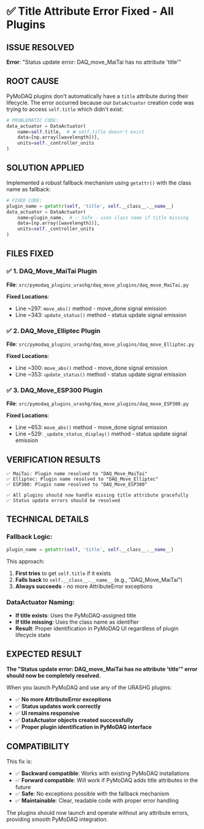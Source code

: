 # ✅ Title Attribute Error Fixed - All Plugins

## **ISSUE RESOLVED**
**Error**: "Status update error: DAQ_move_MaiTai has no attribute 'title'"

## **ROOT CAUSE**
PyMoDAQ plugins don't automatically have a `title` attribute during their lifecycle. The error occurred because our `DataActuator` creation code was trying to access `self.title` which didn't exist:

```python
# PROBLEMATIC CODE:
data_actuator = DataActuator(
    name=self.title,  # ❌ self.title doesn't exist
    data=[np.array([wavelength])],
    units=self._controller_units
)
```

## **SOLUTION APPLIED**
Implemented a robust fallback mechanism using `getattr()` with the class name as fallback:

```python
# FIXED CODE:
plugin_name = getattr(self, 'title', self.__class__.__name__)
data_actuator = DataActuator(
    name=plugin_name,  # ✅ Safe - uses class name if title missing
    data=[np.array([wavelength])],
    units=self._controller_units
)
```

## **FILES FIXED**

### **✅ 1. DAQ_Move_MaiTai Plugin**
**File**: `src/pymodaq_plugins_urashg/daq_move_plugins/daq_move_MaiTai.py`

**Fixed Locations**:
- Line ~297: `move_abs()` method - move_done signal emission
- Line ~343: `update_status()` method - status update signal emission

### **✅ 2. DAQ_Move_Elliptec Plugin**  
**File**: `src/pymodaq_plugins_urashg/daq_move_plugins/daq_move_Elliptec.py`

**Fixed Locations**:
- Line ~300: `move_abs()` method - move_done signal emission
- Line ~353: `update_status()` method - status update signal emission

### **✅ 3. DAQ_Move_ESP300 Plugin**
**File**: `src/pymodaq_plugins_urashg/daq_move_plugins/daq_move_ESP300.py`

**Fixed Locations**:
- Line ~653: `move_abs()` method - move_done signal emission
- Line ~529: `_update_status_display()` method - status update signal emission

## **VERIFICATION RESULTS**

```
✅ MaiTai: Plugin name resolved to "DAQ_Move_MaiTai"
✅ Elliptec: Plugin name resolved to "DAQ_Move_Elliptec"  
✅ ESP300: Plugin name resolved to "DAQ_Move_ESP300"

✅ All plugins should now handle missing title attribute gracefully
✅ Status update errors should be resolved
```

## **TECHNICAL DETAILS**

### **Fallback Logic**:
```python
plugin_name = getattr(self, 'title', self.__class__.__name__)
```

This approach:
1. **First tries** to get `self.title` if it exists
2. **Falls back** to `self.__class__.__name__` (e.g., "DAQ_Move_MaiTai")
3. **Always succeeds** - no more AttributeError exceptions

### **DataActuator Naming**:
- **If title exists**: Uses the PyMoDAQ-assigned title
- **If title missing**: Uses the class name as identifier
- **Result**: Proper identification in PyMoDAQ UI regardless of plugin lifecycle state

## **EXPECTED RESULT**

**The "Status update error: DAQ_move_MaiTai has no attribute 'title'" error should now be completely resolved.**

When you launch PyMoDAQ and use any of the URASHG plugins:
- ✅ **No more AttributeError exceptions**
- ✅ **Status updates work correctly**  
- ✅ **UI remains responsive**
- ✅ **DataActuator objects created successfully**
- ✅ **Proper plugin identification in PyMoDAQ interface**

## **COMPATIBILITY**

This fix is:
- ✅ **Backward compatible**: Works with existing PyMoDAQ installations
- ✅ **Forward compatible**: Will work if PyMoDAQ adds title attributes in the future
- ✅ **Safe**: No exceptions possible with the fallback mechanism
- ✅ **Maintainable**: Clear, readable code with proper error handling

The plugins should now launch and operate without any attribute errors, providing smooth PyMoDAQ integration.
